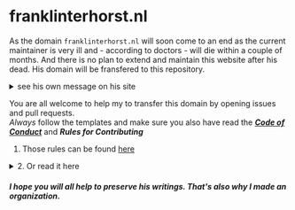 # franklinterhorst.nl

As the domain `franklinterhorst.nl` will soon come to an end as the current maintainer is very ill and - according to doctors - will die within a couple of months. And there is no plan to extend and maintain this website after his dead. His domain will be fransfered to this repository. 
<details><summary>see his own message on his site</summary>

![afbeelding](https://user-images.githubusercontent.com/81161435/213386629-d4893c97-7718-4da7-a0d8-fd0988db96a5.png)

</details>

You are all welcome to help my to transfer this domain by opening issues and pull requests.  
*Always* follow the templates and make sure you also have read the ***[Code of Conduct](https://github.com/franklinterhorst-nl/franklinterhorst-nl.github.io/blob/main/.github/CODE_OF_CONDUCT.md)*** and ***Rules for Contributing***

1. Those rules can be found [here](https://github.com/franklinterhorst-nl/franklinterhorst-nl.github.io/blob/main/.github/CONTRIBUTING.md)
<details><summary>2. Or read it here</summary> 

> ## Rules for Contributing
> 
> ### Issues 
> 
> **Allways** use the issue templates: 
>  - use [this template](https://github.com/JohnyP36/JohnyP36.github.io/issues/new?) if you have a question. 
>  - for issues regarding a bug or an new feature or request use [this template](https://github.com/JohnyP36/JohnyP36.github.io/issues/new?)
> If the issue template isn't followed your issue will be labeled as `invalid` and be closed
> ---
> ### Pull requests
> Use the template that has been made available for this.
> #### Don't pull a request for just one or two (max. four issues). Only pull request if there are a lot of changes at once.
> 
> ##### VERY IMPORTANT! Changing files in the folder `.github` will put you at the risk of being blocked. Only change files in the `/docs`-folder.
> ---
> ### _Commit message_
> Keep it simple. 
>  1. Put in the title box `A:` if something is added, `C` for changing something, a `R` for removing something and a `M` if something is moved to another file . 
>  2. Put here after the file name of the file you changed
>  3. At the end put the issue number if appliable. 
> So `C: docs/index.html fix #74` or `R: docs/images/... fix #75`. The issue itself will contains all the details.

</details>

##### I hope you will all help to preserve his writings. That's also why I made an organization.
